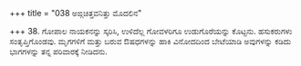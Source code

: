 +++
title = "038 ಅಙ್ಗಚಿತ್ತವನಿತ್ತು ಮೊದಲಿನ"

+++
38. ಗೋಪಾಲ ನಾಯಕನನ್ನು ಸ್ಕರಿಸಿ, ಉಳಿದೆಲ್ಲ ಗೋವಳರಿಗೂ ಉಡುಗೊರೆಯನ್ನು ಕೊಟ್ಟನು. ಹಸುಕರುಗಳು ಸಂತೃಪ್ತಿಗೊಂಡವು. ಮೃಗಗಳಿಗೆ ಮತ್ತು ಬರುವ ಔಷಧಗಳನ್ನು ಹಾಕಿ ವಿನೋದದಿಂದ ಬೇಟೆಯಾಡಿ  ಅವುಗಳನ್ನು  ಕಡಿದು ಭಾಗಗಳನ್ನು ತನ್ನ ಪರಿವಾರಕ್ಕೆ ನೀಡಿದನು.